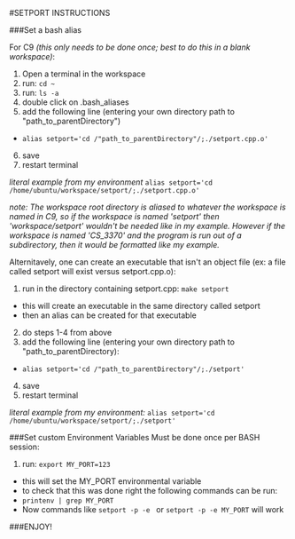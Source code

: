 #SETPORT INSTRUCTIONS

###Set a bash alias

For C9 *(this only needs to be done once; best to do this in a blank workspace)*:

1. Open a terminal in the workspace
2. run: ```cd ~```
3. run: ```ls -a```
4. double click on .bash_aliases
5. add the following line (entering your own directory path to "path\_to\_parentDirectory") 
  * ```alias setport='cd /"path_to_parentDirectory"/;./setport.cpp.o'```
6. save 
7. restart terminal
    
*literal example from my environment* ```alias setport='cd /home/ubuntu/workspace/setport/;./setport.cpp.o'```

*note: The workspace root directory is aliased to whatever the workspace is named in C9,
so if the workspace is named 'setport' then 'workspace/setport' wouldn't be needed like in
my example. However if the workspace is named 'CS_3370' and the program is run out of a subdirectory,
then it would be formatted like my example.*



Alternitavely, one can create an executable that isn't an object file
(ex: a file called setport will exist versus setport.cpp.o):

1. run in the directory containing setport.cpp: ```make setport```
  * this will create an executable in the same directory called setport
  * then an alias can be created for that executable
2. do steps 1-4 from above
3. add the following line (entering your own directory path to "path\_to\_parentDirectory): 
  * ```alias setport='cd /"path_to_parentDirectory"/;./setport'``` 
4. save
5. restart terminal
    
*literal example from my environment:*  ```alias setport='cd /home/ubuntu/workspace/setport/;./setport'```

###Set custom Environment Variables
Must be done once per BASH session:

1. run: ```export MY_PORT=123```
  * this will set the MY\_PORT environmental variable
  * to check that this was done right the following commands can be run:
  * ```printenv | grep MY_PORT```
  * Now commands like ```setport -p -e ``` or ```setport -p -e MY_PORT``` will work


###ENJOY!